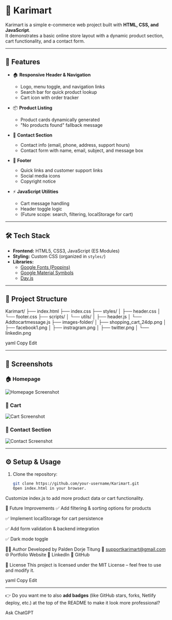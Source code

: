 # 🛒 Karimart

Karimart is a simple e-commerce web project built with **HTML, CSS, and JavaScript**.  
It demonstrates a basic online store layout with a dynamic product section, cart functionality, and a contact form.

---

## 🚀 Features

- 🏠 **Responsive Header & Navigation**

  - Logo, menu toggle, and navigation links
  - Search bar for quick product lookup
  - Cart icon with order tracker

- 📦 **Product Listing**

  - Product cards dynamically generated
  - "No products found" fallback message

- 📧 **Contact Section**

  - Contact info (email, phone, address, support hours)
  - Contact form with name, email, subject, and message box

- 📑 **Footer**

  - Quick links and customer support links
  - Social media icons
  - Copyright notice

- ⚡ **JavaScript Utilities**
  - Cart message handling
  - Header toggle logic
  - (Future scope: search, filtering, localStorage for cart)

---

## 🛠️ Tech Stack

- **Frontend:** HTML5, CSS3, JavaScript (ES Modules)
- **Styling:** Custom CSS (organized in `styles/`)
- **Libraries:**
  - [Google Fonts (Poppins)](https://fonts.google.com/specimen/Poppins)
  - [Google Material Symbols](https://fonts.google.com/icons)
  - [Day.js](https://day.js.org/)

---

## 📂 Project Structure

Karimart/
├── index.html
├── index.css
├── styles/
│ ├── header.css
│ └── footer.css
├── scripts/
│ └── utils/
│ ├── header.js
│ └── Addtocartmessage.js
├── images-folder/
│ ├── shopping_cart_24dp.png
│ ├── facebook1.png
│ ├── instragram.png
│ ├── twitter.png
│ └── linkedin.png

yaml
Copy
Edit

---

## 📸 Screenshots

### 🏠 Homepage

![Homepage Screenshot](images-folder/homepage.png)

### 🛒 Cart

![Cart Screenshot](images-folder/cart.png)

### 📧 Contact Section

![Contact Screenshot](images-folder/contact.png)

---

## ⚙️ Setup & Usage

1. Clone the repository:
   ```bash
   git clone https://github.com/your-username/Karimart.git
   Open index.html in your browser.
   ```

Customize index.js to add more product data or cart functionality.

🔮 Future Improvements
✅ Add filtering & sorting options for products

✅ Implement localStorage for cart persistence

✅ Add form validation & backend integration

✅ Dark mode toggle

👨‍💻 Author
Developed by Palden Dorje Titung
📧 supportkarimart@gmail.com
🌐 Portfolio Website
🔗 LinkedIn
🐙 GitHub

📜 License
This project is licensed under the MIT License – feel free to use and modify it.

yaml
Copy
Edit

---

👉 Do you want me to also **add badges** (like GitHub stars, forks, Netlify deploy, etc.) at the top of the README to make it look more professional?

Ask ChatGPT
